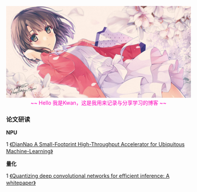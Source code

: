 <img src ="./top.jpg">

<center><font color=#ff00bb> ~~ Hello 我是Kwan，这是我用来记录与分享学习的博客 ~~ </font></center>   

### 论文研读
**NPU**

1 [《DianNao A Small-Footprint High-Throughput Accelerator for Ubiquitous Machine-Learning》](./paper/DianNao/DianNao.md)  


**量化**

1 [《Quantizing deep convolutional networks for efficient inference: A whitepaper》](./paper/google_whitepaper/google_whitepaper.md)  